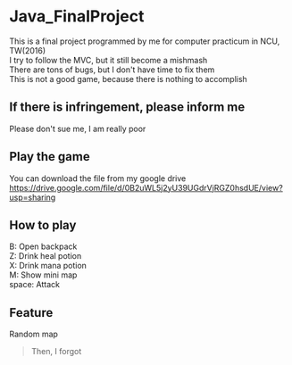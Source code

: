 # Java_FinalProject
This is a final project programmed by me for computer practicum in NCU, TW(2016)</br>
I try to follow the MVC, but it still become a mishmash</br>
There are tons of bugs, but I don't have time to fix them</br>
This is not a good game, because there is nothing to accomplish</br>

## If there is infringement, please inform me
Please don't sue me, I am really poor

## Play the game
You can download the file from my google drive
https://drive.google.com/file/d/0B2uWL5j2yU39UGdrVjRGZ0hsdUE/view?usp=sharing

## How to play
B: Open backpack</br>
Z: Drink heal potion</br>
X: Drink mana potion</br>
M: Show mini map</br>
space: Attack</br>

## Feature
Random map</br>
>Then, I forgot
